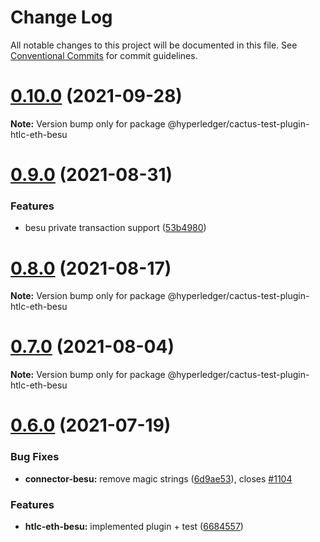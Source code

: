 # Change Log

All notable changes to this project will be documented in this file.
See [Conventional Commits](https://conventionalcommits.org) for commit guidelines.

# [0.10.0](https://github.com/hyperledger/cactus/compare/v0.9.0...v0.10.0) (2021-09-28)

**Note:** Version bump only for package @hyperledger/cactus-test-plugin-htlc-eth-besu





# [0.9.0](https://github.com/hyperledger/cactus/compare/v0.8.0...v0.9.0) (2021-08-31)


### Features

* besu private transaction support ([53b4980](https://github.com/hyperledger/cactus/commit/53b49808615aced96b628bf1498a1b62c5c9ca42))





# [0.8.0](https://github.com/hyperledger/cactus/compare/v0.7.0...v0.8.0) (2021-08-17)

**Note:** Version bump only for package @hyperledger/cactus-test-plugin-htlc-eth-besu





# [0.7.0](https://github.com/hyperledger/cactus/compare/v0.6.0...v0.7.0) (2021-08-04)

**Note:** Version bump only for package @hyperledger/cactus-test-plugin-htlc-eth-besu





# [0.6.0](https://github.com/hyperledger/cactus/compare/v0.4.1...v0.6.0) (2021-07-19)


### Bug Fixes

* **connector-besu:** remove magic strings ([6d9ae53](https://github.com/hyperledger/cactus/commit/6d9ae53c64bd4e6c3eb33164bfa5d5507582220b)), closes [#1104](https://github.com/hyperledger/cactus/issues/1104)


### Features

* **htlc-eth-besu:** implemented plugin + test ([6684557](https://github.com/hyperledger/cactus/commit/6684557d5de863fa3e023b4c8afe239ea62143eb))
